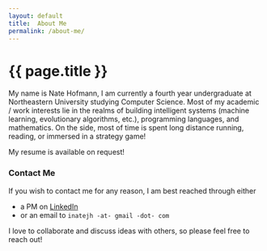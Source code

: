 ```yaml
---
layout: default
title:  About Me
permalink: /about-me/
---
```


# {{ page.title }}

My name is Nate Hofmann, I am currently a fourth year undergraduate at Northeastern University studying Computer Science. Most of my academic / work interests lie in the realms of building intelligent systems (machine learning, evolutionary algorithms, etc.), programming languages, and mathematics. On the side, most of time is spent long distance running, reading, or immersed in a strategy game!

My resume is available on request!

### Contact Me 
If you wish to contact me for any reason, I am best reached through either
- a PM on [LinkedIn](https://www.linkedin.com/in/nate-hofmann/)
- or an email to `inatejh -at- gmail -dot- com`

I love to collaborate and discuss ideas with others, so please feel free to reach out!